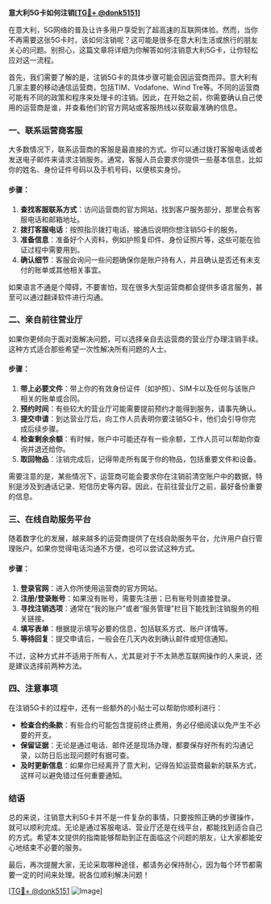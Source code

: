 **意大利5G卡如何注销[[TG💪+ @donk5151](https://t.me/s/donk5151)]**

在意大利，5G网络的普及让许多用户享受到了超高速的互联网体验。然而，当你不再需要这张5G卡时，该如何注销呢？这可能是很多在意大利生活或旅行的朋友关心的问题。别担心，这篇文章将详细为你解答如何注销意大利5G卡，让你轻松应对这一流程。

首先，我们需要了解的是，注销5G卡的具体步骤可能会因运营商而异。意大利有几家主要的移动通信运营商，包括TIM、Vodafone、Wind Tre等。不同的运营商可能有不同的政策和程序来处理卡的注销。因此，在开始之前，你需要确认自己使用的运营商是谁，并查看他们的官方网站或客服热线以获取最准确的信息。

### 一、联系运营商客服

大多数情况下，联系运营商的客服是最直接的方式。你可以通过拨打客服电话或者发送电子邮件来请求注销服务。通常，客服人员会要求你提供一些基本信息，比如你的姓名、身份证件号码以及手机号码，以便核实身份。

#### 步骤：
1. **查找客服联系方式**：访问运营商的官方网站，找到客户服务部分，那里会有客服电话和邮箱地址。
2. **拨打客服电话**：按照指示拨打电话，接通后说明你想注销5G卡的服务。
3. **准备信息**：准备好个人资料，例如护照复印件、身份证照片等，这些可能在验证过程中需要用到。
4. **确认细节**：客服会询问一些问题确保你是账户持有人，并且确认是否还有未支付的账单或其他相关事宜。

如果语言不通是个障碍，不要害怕，现在很多大型运营商都会提供多语言服务，甚至可以通过翻译软件进行沟通。

### 二、亲自前往营业厅

如果你更倾向于面对面解决问题，可以选择亲自去运营商的营业厅办理注销手续。这种方式适合那些希望一次性解决所有问题的人士。

#### 步骤：
1. **带上必要文件**：带上你的有效身份证件（如护照）、SIM卡以及任何与该账户相关的账单或合同。
2. **预约时间**：有些较大的营业厅可能需要提前预约才能得到服务，请事先确认。
3. **提交申请**：到达营业厅后，向工作人员表明你要注销5G卡，他们会引导你完成后续步骤。
4. **检查剩余余额**：有时候，账户中可能还存有一些余额，工作人员可以帮助你查询并退还给你。
5. **取回物品**：注销完成后，记得带走所有属于你的物品，包括重要文件和设备。

需要注意的是，某些情况下，运营商可能会要求你在注销前清空账户中的数据，特别是涉及到通话记录、短信历史等内容。因此，在前往营业厅之前，最好备份重要的信息。

### 三、在线自助服务平台

随着数字化的发展，越来越多的运营商提供了在线自助服务平台，允许用户自行管理账户。如果你觉得电话沟通不方便，也可以尝试这种方式。

#### 步骤：
1. **登录官网**：进入你所使用运营商的官方网站。
2. **注册/登录账号**：如果没有账号，需要先注册；已有账号则直接登录。
3. **寻找注销选项**：通常在“我的账户”或者“服务管理”栏目下能找到注销服务的相关链接。
4. **填写表单**：根据提示填写必要的信息，包括联系方式、账户详情等。
5. **等待回复**：提交申请后，一般会在几天内收到确认邮件或短信通知。

不过，这种方式并不适用于所有人，尤其是对于不太熟悉互联网操作的人来说，还是建议选择前两种方法。

### 四、注意事项

在注销5G卡的过程中，还有一些额外的小贴士可以帮助你顺利进行：

- **检查合约条款**：有些合约可能包含提前终止费用，务必仔细阅读以免产生不必要的开支。
- **保留证据**：无论是通过电话、邮件还是现场办理，都要保存好所有的沟通记录，以防日后出现问题时有据可查。
- **及时更新信息**：如果你已经离开了意大利，记得告知运营商最新的联系方式，这样可以避免错过任何重要通知。

### 结语

总的来说，注销意大利5G卡并不是一件复杂的事情，只要按照正确的步骤操作，就可以顺利完成。无论是通过客服电话、营业厅还是在线平台，都能找到适合自己的方式。希望本文提供的指南能够帮助到正在面临这个问题的朋友，让大家都能安心地结束不必要的服务。

最后，再次提醒大家，无论采取哪种途径，都请务必保持耐心，因为每个环节都需要一定的时间来处理。祝各位顺利解决问题！

[[TG💪+ @donk5151](https://t.me/s/donk5151) ![Image](https://i.postimg.cc/rwNCRYN7/Snipaste-2025-04-30-17-27-05.png)]